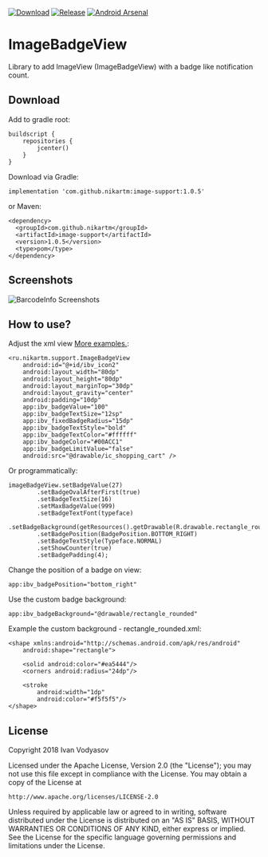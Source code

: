 [![Download](https://api.bintray.com/packages/nikart/maven/ImageBadgeView/images/download.svg)](https://bintray.com/nikart/maven/ImageBadgeView/_latestVersion) [![Release](https://jitpack.io/v/nikartm/image-support.svg)](https://jitpack.io/#nikartm/image-support) [![Android Arsenal]( https://img.shields.io/badge/Android%20Arsenal-ImageBadgeView-green.svg?style=flat )]( https://android-arsenal.com/details/1/7619 )

# ImageBadgeView
Library to add ImageView (ImageBadgeView) with a badge like notification count.
## Download
Add to gradle root:
```
buildscript {
    repositories {
        jcenter()
    }
}
```
Download via Gradle:
```
implementation 'com.github.nikartm:image-support:1.0.5'
```
or Maven:
```
<dependency>
  <groupId>com.github.nikartm</groupId>
  <artifactId>image-support</artifactId>
  <version>1.0.5</version>
  <type>pom</type>
</dependency>
```
## Screenshots
![BarcodeInfo Screenshots](https://raw.githubusercontent.com/nikartm/Image-Support/master/screenshots/sct_1.png)
## How to use?
Adjust the xml view [More examples.](https://github.com/nikartm/Image-Support/blob/master/app/src/main/res/layout/activity_main.xml):
```
<ru.nikartm.support.ImageBadgeView
    android:id="@+id/ibv_icon2"
    android:layout_width="80dp"
    android:layout_height="80dp"
    android:layout_marginTop="30dp"
    android:layout_gravity="center"
    android:padding="10dp"
    app:ibv_badgeValue="100"
    app:ibv_badgeTextSize="12sp"
    app:ibv_fixedBadgeRadius="15dp"
    app:ibv_badgeTextStyle="bold"
    app:ibv_badgeTextColor="#ffffff"
    app:ibv_badgeColor="#00ACC1"
    app:ibv_badgeLimitValue="false"
    android:src="@drawable/ic_shopping_cart" />
```
Or programmatically:
```
imageBadgeView.setBadgeValue(27)
        .setBadgeOvalAfterFirst(true)
        .setBadgeTextSize(16)
        .setMaxBadgeValue(999)
        .setBadgeTextFont(typeface)
        .setBadgeBackground(getResources().getDrawable(R.drawable.rectangle_rounded))
        .setBadgePosition(BadgePosition.BOTTOM_RIGHT)
        .setBadgeTextStyle(Typeface.NORMAL)
        .setShowCounter(true)
        .setBadgePadding(4);
```
Change the position of a badge on view:
```
app:ibv_badgePosition="bottom_right"
```
Use the custom badge background:
```
app:ibv_badgeBackground="@drawable/rectangle_rounded"
```
Example the custom background - rectangle_rounded.xml:
```
<shape xmlns:android="http://schemas.android.com/apk/res/android"
    android:shape="rectangle">

    <solid android:color="#ea5444"/>
    <corners android:radius="24dp"/>

    <stroke
        android:width="1dp"
        android:color="#f5f5f5"/>
</shape>
```

## License
Copyright 2018 Ivan Vodyasov

Licensed under the Apache License, Version 2.0 (the "License");
you may not use this file except in compliance with the License.
You may obtain a copy of the License at

    http://www.apache.org/licenses/LICENSE-2.0

Unless required by applicable law or agreed to in writing, software
distributed under the License is distributed on an "AS IS" BASIS,
WITHOUT WARRANTIES OR CONDITIONS OF ANY KIND, either express or implied.
See the License for the specific language governing permissions and
limitations under the License.